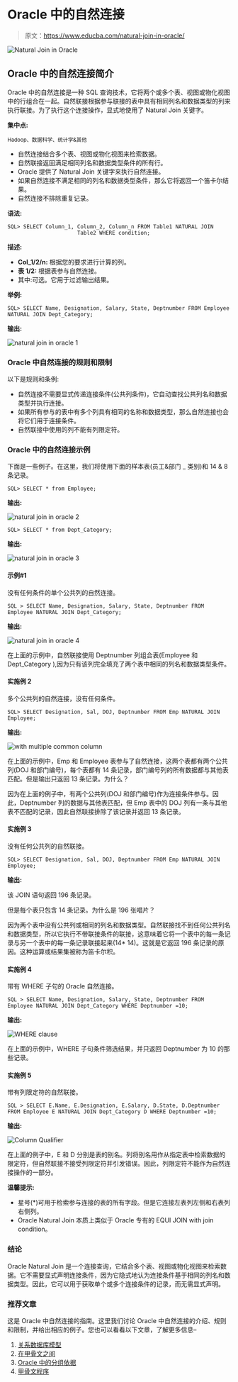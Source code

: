 # Oracle 中的自然连接

> 原文：<https://www.educba.com/natural-join-in-oracle/>

![Natural Join in Oracle](img/7bb09f6d5361e7a63fb121a774d04a40.png)



## Oracle 中的自然连接简介

Oracle 中的自然连接是一种 SQL 查询技术，它将两个或多个表、视图或物化视图中的行组合在一起。自然联接根据参与联接的表中具有相同列名和数据类型的列来执行联接。为了执行这个连接操作，显式地使用了 Natural Join 关键字。

**集中点:**

<small>Hadoop、数据科学、统计学&其他</small>

*   自然连接结合多个表、视图或物化视图来检索数据。
*   自然联接返回满足相同列名和数据类型条件的所有行。
*   Oracle 提供了 Natural Join 关键字来执行自然连接。
*   如果自然连接不满足相同的列名和数据类型条件，那么它将返回一个笛卡尔结果。
*   自然连接不排除重复记录。

**语法:**

`SQL> SELECT Column_1, Column_2, Column_n FROM Table1 NATURAL JOIN                            Table2 WHERE condition;`

**描述:**

*   **Col_1/2/n:** 根据您的要求进行计算的列。
*   **表 1/2:** 根据表参与自然连接。
*   其中:可选。它用于过滤输出结果。

**举例:**

`SQL> SELECT Name, Designation, Salary, State, Deptnumber FROM Employee
NATURAL JOIN Dept_Category;`

**输出:**

![natural join in oracle 1](img/eaf0b3be23ae067a9b76066f5f3bed45.png)



### Oracle 中自然连接的规则和限制

以下是规则和条例:

*   自然连接不需要显式传递连接条件(公共列条件)，它自动查找公共列名和数据类型并执行连接。
*   如果所有参与的表中有多个列具有相同的名称和数据类型，那么自然连接也会将它们用于连接条件。
*   自然联接中使用的列不能有列限定符。

### Oracle 中的自然连接示例

下面是一些例子。在这里，我们将使用下面的样本表(员工&部门 _ 类别)和 14 & 8 条记录。

`SQL> SELECT * from Employee;`

**输出:**

![natural join in oracle 2](img/0cf56c5697fdc7aac364ad08a9989c15.png)



`SQL> SELECT * from Dept_Category;`

**输出:**

![natural join in oracle 3](img/4b9be5911f9ebfd3b3e7c97ca7bdfef6.png)



#### 示例#1

没有任何条件的单个公共列的自然连接。

`SQL > SELECT Name, Designation, Salary, State, Deptnumber FROM Employee
NATURAL JOIN Dept_Category;`

**输出:**

![natural join in oracle 4](img/b607fa6d07e9579d2ba74789ea79eb8a.png)



在上面的示例中，自然联接使用 Deptnumber 列组合表(Employee 和 Dept_Category ),因为只有该列完全填充了两个表中相同的列名和数据类型条件。

#### 实施例 2

多个公共列的自然连接，没有任何条件。

`SQL> SELECT Designation, Sal, DOJ, Deptnumber FROM Emp NATURAL JOIN Employee;`

**输出:**

![with multiple common column](img/d5a8ece4ac29e0d513a7659ada5f37d1.png)



在上面的示例中，Emp 和 Employee 表参与了自然连接，这两个表都有两个公共列(DOJ 和部门编号)，每个表都有 14 条记录，部门编号列的所有数据都与其他表匹配。但是输出只返回 13 条记录。为什么？

因为在上面的例子中，有两个公共列(DOJ 和部门编号)作为连接条件参与。因此，Deptnumber 列的数据与其他表匹配，但 Emp 表中的 DOJ 列有一条与其他表不匹配的记录，因此自然联接排除了该记录并返回 13 条记录。

#### 实施例 3

没有任何公共列的自然联接。

`SQL> SELECT Designation, Sal, DOJ, Deptnumber FROM Emp NATURAL JOIN Employee;`

**输出:**

该 JOIN 语句返回 196 条记录。

但是每个表只包含 14 条记录。为什么是 196 张唱片？

因为两个表中没有公共列或相同的列名和数据类型。自然联接找不到任何公共列名和数据类型，所以它执行不带联接条件的联接，这意味着它将一个表中的每一条记录与另一个表中的每一条记录联接起来(14* 14)。这就是它返回 196 条记录的原因。这种运算或结果集被称为笛卡尔积。

#### 实施例 4

带有 WHERE 子句的 Oracle 自然连接。

`SQL > SELECT Name, Designation, Salary, State, Deptnumber FROM Employee
NATURAL JOIN Dept_Category WHERE Deptnumber =10;`

**输出:**

![WHERE clause](img/3d87bf82cdf5e75ac1fe2e25ff11b48b.png)



在上面的示例中，WHERE 子句条件筛选结果，并只返回 Deptnumber 为 10 的那些记录。

#### 实施例 5

带有列限定符的自然联接。

`SQL > SELECT E.Name, E.Designation, E.Salary, D.State, D.Deptnumber
FROM Employee E NATURAL JOIN Dept_Category D WHERE Deptnumber =10;`

**输出:**

![Column Qualifier](img/195b93d8f0e7d54ac508571612b3ae0c.png)



在上面的例子中，E 和 D 分别是表的别名。列将别名用作从指定表中检索数据的限定符，但自然联接不接受列限定符并引发错误。因此，列限定符不能作为自然连接操作的一部分。

**温馨提示:**

*   星号(*)可用于检索参与连接的表的所有字段。但是它连接左表列左侧和右表列右侧列。
*   Oracle Natural Join 本质上类似于 Oracle 专有的 EQUI JOIN with join condition。

### 结论

Oracle Natural Join 是一个连接查询，它结合多个表、视图或物化视图来检索数据。它不需要显式声明连接条件，因为它隐式地认为连接条件基于相同的列名和数据类型。因此，它可以用于获取单个或多个连接条件的记录，而无需显式声明。

### 推荐文章

这是 Oracle 中自然连接的指南。这里我们讨论 Oracle 中自然连接的介绍、规则和限制，并给出相应的例子。您也可以看看以下文章，了解更多信息–

1.  [关系数据库模型](https://www.educba.com/relational-database-model/)
2.  [在甲骨文之间](https://www.educba.com/between-in-oracle/)
3.  [Oracle 中的分组依据](https://www.educba.com/group-by-in-oracle/)
4.  [甲骨文程序](https://www.educba.com/oracle-procedures/)





